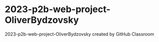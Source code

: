 # 2023-p2b-web-project-OliverBydzovsky
2023-p2b-web-project-OliverBydzovsky created by GitHub Classroom
